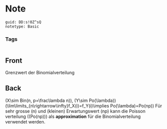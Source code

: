 # Note
```
guid: DD:s!0Z^sQ
notetype: Basic
```

### Tags
```
```

## Front
Grenzwert der Binomialverteilung

## Back
\(X\sim Bin(n, p=\frac\lambda n)\), \(Y\sim Po(\lambda)\)
\(\lim\limits_{n\rightarrow\infty}f_X(i)=f_Y(i)\implies Po(\lambda)=Po(np)\)
Für sehr grosse \(n\) und (kleinen) Erwartungswert \(np\) kann die Poisson verteilung (\(Po(np)\)) als <b>approximation</b> für die Binomialverteilung verwendet werden.
